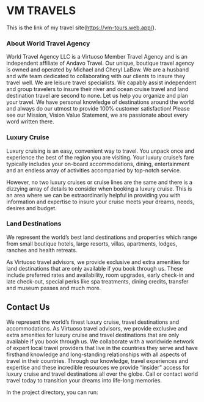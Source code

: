 # VM TRAVELS

This is the link of my travel site(https://vm-tours.web.app/).

### About World Travel Agency
World Travel Agency LLC is a Virtuoso Member Travel Agency and is an independent affiliate of Andavo Travel.  Our unique, boutique travel agency is owned and operated by Michael and Cheryl LaBaw.  We are a husband and wife team dedicated to collaborating with our clients to insure they travel well. We are leisure travel specialists.  We capably assist independent and group travelers to insure their river and ocean cruise travel and land destination travel are second to none.  Let us help you organize and plan your travel.  We have personal knowledge of destinations around the world and always do our utmost to provide 100% customer satisfaction!  Please see our Mission, Vision Value Statement, we are passionate about every word written there.

### Luxury Cruise
Luxury cruising is an easy, convenient way to travel.  You unpack once and experience the best of the region you are visiting. Your luxury cruise’s fare typically includes your on-board accommodations, dining, entertainment and an endless array of activities accompanied by top-notch service.

However, no two luxury cruises or cruise lines are the same and there is a dizzying array of details to consider when booking a luxury cruise. This is an area where we can be extraordinarily helpful in providing you with information and expertise to insure your cruise meets your dreams, needs, desires and budget.

### Land Destinations
We represent the world’s best land destinations and properties which range from small boutique hotels, large resorts, villas, apartments, lodges, ranches and health retreats.

As Virtuoso travel advisors, we provide exclusive and extra amenities for land destinations that are only available if you book through us.  These include preferred rates and availability, room upgrades, early check-in and late check-out, special perks like spa treatments, dining credits, transfer and museum passes and much more.


## Contact Us
We represent the world’s finest luxury cruise, travel destinations and accommodations. As Virtuoso travel advisors, we provide exclusive and extra amenities for luxury cruise and travel destinations that are only available if you book through us.  We collaborate with a worldwide network of expert local travel providers that live in the countries they serve and have firsthand knowledge and long-standing relationships with all aspects of travel in their countries. Through our knowledge, travel experiences and expertise and these incredible resources we provide “insider” access for luxury cruise and travel destinations all over the globe. Call or contact world travel today to transition your dreams into life-long memories.

In the project directory, you can run: